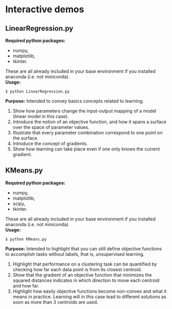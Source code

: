 # Interactive demos

## LinearRegression.py
**Required python packages:**
- numpy,
- matplotlib,
- tkinter.

These are all already included in your base environment if you installed anaconda (i.e. not miniconda).  
**Usage:**  
```console
$ python LinearRegression.py
```
**Purpose:** Intended to convey basics concepts related to learning.
1. Show how parameters change the input-output mapping of a model (linear model in this case).
1. Introduce the notion of an objective function, and how it spans a surface over the space of parameter values.
1. Illustrate that every parameter combination correspond to one point on the surface.
1. Introduce the concept of gradients.
1. Show how learning can take place even if one only knows the current gradient.

## KMeans.py
**Required python packages:**
- numpy,
- matplotlib,
- scipy,
- tkinter.

These are all already included in your base environment if you installed anaconda (i.e. not miniconda).  
**Usage:**  
```console
$ python KMeans.py
```
**Purpose:** Intended to highlight that you can still define objective functions to accomplish tasks without labels, that is, unsupervised learning.
1. Highlight that performance on a clustering task can be quantified by checking how far each data point is from its closest centroid.
1. Show that the gradient of an objective function that minimizes the squared distances  indicates in which direction to move each centroid and how far.
1. Highlight how easily objective functions become non-convex and what it means in practice. Learning will in this case lead to different solutions as soon as more than 3 centroids are used.  
